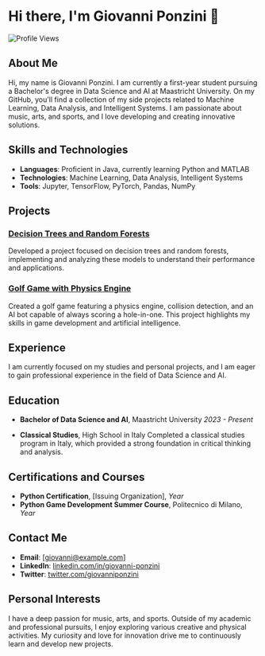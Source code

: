 # Hi there, I'm Giovanni Ponzini 👋

![Profile Views](https://komarev.com/ghpvc/?username=yourusername)

## About Me

Hi, my name is Giovanni Ponzini. I am currently a first-year student pursuing a Bachelor's degree in Data Science and AI at Maastricht University. On my GitHub, you'll find a collection of my side projects related to Machine Learning, Data Analysis, and Intelligent Systems. I am passionate about music, arts, and sports, and I love developing and creating innovative solutions.

## Skills and Technologies

- **Languages**: Proficient in Java, currently learning Python and MATLAB
- **Technologies**: Machine Learning, Data Analysis, Intelligent Systems
- **Tools**: Jupyter, TensorFlow, PyTorch, Pandas, NumPy

## Projects

### [Decision Trees and Random Forests](#)
Developed a project focused on decision trees and random forests, implementing and analyzing these models to understand their performance and applications.

### [Golf Game with Physics Engine](#)
Created a golf game featuring a physics engine, collision detection, and an AI bot capable of always scoring a hole-in-one. This project highlights my skills in game development and artificial intelligence.

## Experience

I am currently focused on my studies and personal projects, and I am eager to gain professional experience in the field of Data Science and AI.

## Education

- **Bachelor of Data Science and AI**, Maastricht University
  *2023 - Present*

- **Classical Studies**, High School in Italy
  Completed a classical studies program in Italy, which provided a strong foundation in critical thinking and analysis.

## Certifications and Courses

- **Python Certification**, [Issuing Organization], *Year*
- **Python Game Development Summer Course**, Politecnico di Milano, *Year*

## Contact Me

- **Email**: [giovanni@example.com]
- **LinkedIn**: [linkedin.com/in/giovanni-ponzini](https://linkedin.com/in/giovanni-ponzini)
- **Twitter**: [twitter.com/giovanniponzini](https://twitter.com/giovanniponzini)

## Personal Interests

I have a deep passion for music, arts, and sports. Outside of my academic and professional pursuits, I enjoy exploring various creative and physical activities. My curiosity and love for innovation drive me to continuously learn and develop new projects.


